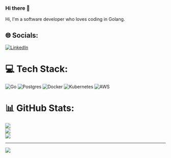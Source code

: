 ### Hi there 👋

Hi, I'm a software developer who loves coding in Golang.<br>


## 🌐 Socials:
[![LinkedIn](https://img.shields.io/badge/LinkedIn-%230077B5.svg?logo=linkedin&logoColor=white)](https://www.linkedin.com/in/foryforx/) 

# 💻 Tech Stack:
![Go](https://img.shields.io/badge/go-%2300ADD8.svg?style=for-the-badge&logo=go&logoColor=white) ![Postgres](https://img.shields.io/badge/postgres-%23316192.svg?style=for-the-badge&logo=postgresql&logoColor=white) ![Docker](https://img.shields.io/badge/docker-%230db7ed.svg?style=for-the-badge&logo=docker&logoColor=white) ![Kubernetes](https://img.shields.io/badge/kubernetes-%23326ce5.svg?style=for-the-badge&logo=kubernetes&logoColor=white) ![AWS](https://img.shields.io/badge/aws-%230072C6.svg?style=for-the-badge&logo=aws-devops&logoColor=white)
# 📊 GitHub Stats:
![](https://github-readme-stats.vercel.app/api?username=foryforx&theme=dark&hide_border=false&include_all_commits=true&count_private=true)<br/>
![](https://github-readme-streak-stats.herokuapp.com/?user=foryforx&theme=dark&hide_border=false)<br/>
![](https://github-readme-stats.vercel.app/api/top-langs/?username=foryforx&theme=dark&hide_border=false&include_all_commits=true&count_private=true&layout=compact&hide=javascript,html,css)

---
[![](https://visitcount.itsvg.in/api?id=foryforx&label=Profile%20Views&color=3&icon=1&pretty=true)](https://visitcount.itsvg.in)
